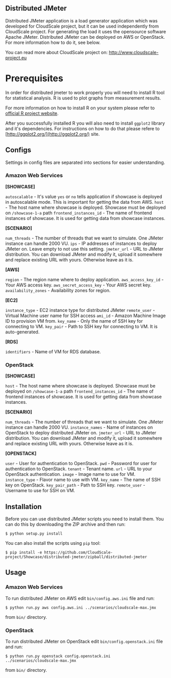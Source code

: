 ## Distributed JMeter
Distributed JMeter application is a load generator application which was developed for CloudScale project, but it can be
 used independently from CloudScale project. For generating the load it uses the opensource software Apache JMeter.
Distributed JMeter can be deployed on AWS or OpenStack. For more information how to do it, see below.

You can read more about CloudScale project on: http://www.cloudscale-project.eu

# Prerequisites
In order for distributed jmeter to work properly you will need to install R tool for statistical analysis. R is used to plot graphs from measurement results.

For more information on how to install R on your system please refer to [official R project website](https://www.r-project.org/). 

After you successfully installed R you will also need to install ```ggplot2``` library and it's dependencies. For instructions on how to do that please refere to [http://ggplot2.org/](http://ggplot2.org/) site.

## Configs

Settings in config files are separated into sections for easier understanding.

### Amazon Web Services

**[SHOWCASE]**

```autoscalable``` - It's value ```yes``` or ```no``` tells application if showcase is deployed in autoscalable mode. This is important for getting the data from AWS.
```host``` - The host name where showcase is deployed. Showcase must be deployed on ```/showcase-1-a``` path
```frontend_instances_id``` - The name of frontend instances of showcase. It is used for getting data from showcase instances.

**[SCENARIO]**

```num_threads``` - The number of threads that we want to simulate. One JMeter instance can handle 2000 VU.
```ips``` - IP addresses of instances to deploy JMeter on. Leave empty to not use this setting.
```jmeter_url``` - URL to JMeter distribution. You can download JMeter and modify it, upload it somewhere and replace existing URL with yours. Otherwise leave as it is.

**[AWS]**

```region``` - The region name where to deploy application.
```aws_access_key_id``` - Your AWS access key.
```aws_secret_access_key``` - Your AWS secret key.
```availability_zones``` - Availability zones for region.

**[EC2]**

```instance_type``` - EC2 instance type for distributed JMeter
```remote_user``` - Virtual Machine user name for SSH access
```ami_id``` - Amazon Machine Image ID to provision VM from.
```key_name``` - Only the name of SSH key for connecting to VM.
```key_pair``` - Path to SSH key for connecting to VM. It is auto-generated.

**[RDS]**

```identifiers``` - Name of VM for RDS database.

### OpenStack

**[SHOWCASE]**

```host``` - The host name where showcase is deployed. Showcase must be deployed on ```/showcase-1-a``` path
```frontend_instances_id``` - The name of frontend instances of showcase. It is used for getting data from showcase instances.

**[SCENARIO]**

```num_threads``` - The number of threads that we want to simulate. One JMeter instance can handle 2000 VU.
```instance_names``` - Name of instances on OpenStack to deploy distributed JMeter on.
```jmeter_url``` - URL to JMeter distribution. You can download JMeter and modify it, upload it somewhere and replace existing URL with yours. Otherwise leave as it is.

**[OPENSTACK]**

```user``` - User for authentication to OpenStack.
```pwd``` - Password for user for authentication to OpenStack.
```tenant``` - Tenant name.
```url``` - URL to your OpenStack authentication.
```image``` - Image name to use for VM.
```instance_type``` - Flavor name to use with VM.
```key_name``` - The name of SSH key on OpenStack.
```key_pair_path``` - Path to SSH key.
```remote_user``` - Username to use for SSH on VM.

## Installation

Before you can use distributed JMeter scripts you need to install them. You can do this by downloading the ZIP archive and then run:

```
$ python setup.py install 
```

You can also install the scripts using ```pip``` tool:

```
$ pip install -e https://github.com/CloudScale-project/Showcase/distributed-jmeter/zipball/distributed-jmeter
```

## Usage

### Amazon Web Services
To run distributed JMeter on AWS edit ```bin/config.aws.ini``` file and run:

```
$ python run.py aws config.aws.ini ../scenarios/cloudscale-max.jmx
```

from ```bin/``` directory.

### OpenStack

To run distributed JMeter on OpenStack edit ```bin/config.openstack.ini``` file and run:

```
$ python run.py openstack config.openstack.ini ../scenarios/cloudscale-max.jmx
```

from ```bin/``` directory.
